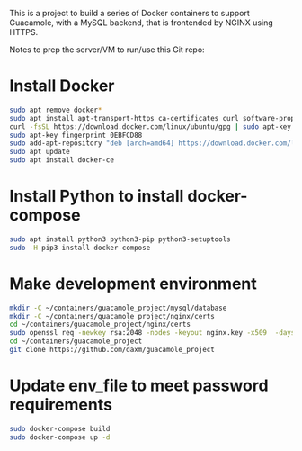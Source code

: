 This is a project to build a series of Docker containers to support Guacamole, with a MySQL backend, that is frontended by NGINX using HTTPS.

Notes to prep the server/VM to run/use this Git repo:
# Install Docker
```bash
sudo apt remove docker*
sudo apt install apt-transport-https ca-certificates curl software-properties-common
curl -fsSL https://download.docker.com/linux/ubuntu/gpg | sudo apt-key add -
sudo apt-key fingerprint 0EBFCD88
sudo add-apt-repository "deb [arch=amd64] https://download.docker.com/linux/ubuntu $(lsb_release -cs) stable"
sudo apt update
sudo apt install docker-ce
```

# Install Python to install docker-compose
```bash
sudo apt install python3 python3-pip python3-setuptools
sudo -H pip3 install docker-compose
```

# Make development environment
```bash
mkdir -C ~/containers/guacamole_project/mysql/database
mkdir -C ~/containers/guacamole_project/nginx/certs
cd ~/containers/guacamole_project/nginx/certs
sudo openssl req -newkey rsa:2048 -nodes -keyout nginx.key -x509  -days 1024 -out nginx.crt
cd ~/containers/guacamole_project
git clone https://github.com/daxm/guacamole_project
```

# Update env_file to meet password requirements
```bash
sudo docker-compose build
sudo docker-compose up -d
```

